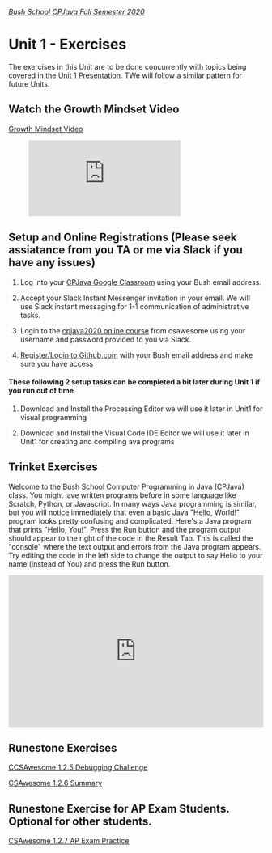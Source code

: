 [_Bush School CPJava Fall Semester 2020_](https://chandrunarayan.github.io/cpjava/)

# Unit 1 - Exercises

The exercises in this Unit are to be done concurrently with topics being covered in the [Unit 1 Presentation](CPJavaIntro.pdf). TWe will follow a similar pattern for future Units.

## Watch the Growth Mindset Video
<a href="https://www.youtube.com/watch?time_continue=1&v=WtKJrB5rOKs&feature=emb_logo" target="_blank">Growth Mindset Video</a>

<!-- blank line -->
<figure class="video_container">
  <iframe src="https://www.youtube.com/watch?time_continue=1&v=WtKJrB5rOKs&" frameborder="0" allowfullscreen="true"> </iframe>
</figure>
<!-- blank line -->


## Setup and Online Registrations  (Please seek assiatance from you TA or me via Slack if you have any issues)

1. Log into your [CPJava Google Classroom](https://classroom.google.com/c/MTI2MDgzMTM2MDgw) using your Bush email address.

1. Accept your Slack Instant Messenger invitation in your email. We will use Slack instant messaging for 1-1 communication of administrative tasks.

1. Login to the [cpjava2020 online course](https://runestone.academy/runestone/default/user/login?_next=/runestone/default/index) from csawesome using your username and password provided to you via Slack. 

1. [Register/Login to Github.com](https://github.com/) with your Bush email address and make sure you have access

#### These following 2 setup tasks can be completed a bit later during Unit 1 if you run out of time

1. Download and Install the Processing Editor we will use it later in Unit1 for visual programming

1. Download and Install the Visual Code IDE Editor we will use it later in Unit1 for creating and compiling ava programs

## Trinket Exercises

Welcome to the Bush School Computer Programming in Java (CPJava) class. You might jave written programs before in some language like Scratch, Python, or Javascript. In many ways Java programming is similar, but you will notice immediately that even a basic Java "Hello, World!" program looks pretty confusing and complicated. Here's a Java program that prints "Hello, You!". Press the Run button and the program output should appear to the right of the code in the Result Tab. This is called the "console" where the text output and errors from the Java program appears.  Try editing the code in the left side to change the output to say Hello to your name (instead of You) and press the Run button.
<iframe src="https://trinket.io/embed/java/568a63bc9d?showInstructions=true" width="100%" height="300" frameborder="0" marginwidth="0" marginheight="0" allowfullscreen></iframe>

## Runestone Exercises 

<a href="https://runestone.academy/runestone/books/published/csawesome/Unit1-Getting-Started/topic-1-2-java-intro.html#groupwork-debugging-challenge" target="_blank">CCSAwesome 1.2.5 Debugging Challenge</a>

<a href="https://runestone.academy/runestone/books/published/csawesome/Unit1-Getting-Started/topic-1-2-java-intro.html#summary" target="_blank">CSAwesome 1.2.6 Summary</a>

## Runestone Exercise for AP Exam Students. Optional for other students. 

<a href="https://runestone.academy/runestone/books/published/csawesome/Unit1-Getting-Started/topic-1-2-java-intro.html#ap-practice" target="_blank">CSAwesome 1.2.7 AP Exam Practice</a>

